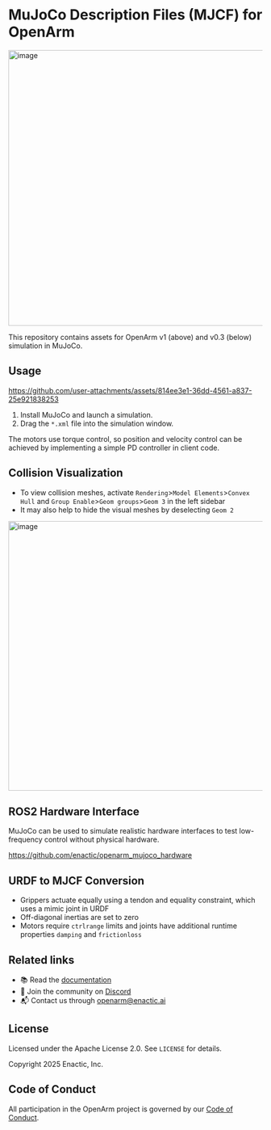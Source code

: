 # MuJoCo Description Files (MJCF) for OpenArm
<img height="546" alt="image" src="https://github.com/user-attachments/assets/b969665c-75f9-470d-b327-e3806ae66002" />

This repository contains assets for OpenArm v1 (above) and v0.3 (below) simulation in MuJoCo. 

## Usage

https://github.com/user-attachments/assets/814ee3e1-36dd-4561-a837-25e921838253

1. Install MuJoCo and launch a simulation.
2. Drag the `*.xml` file into the simulation window.

The motors use torque control, so position and velocity control can be achieved by implementing a simple PD controller in client code.

## Collision Visualization
- To view collision meshes, activate `Rendering`>`Model Elements`>`Convex Hull` and `Group Enable`>`Geom groups`>`Geom 3` in the left sidebar
- It may also help to hide the visual meshes by deselecting `Geom 2`

<img height="534" alt="image" src="https://github.com/user-attachments/assets/1b003bf4-f0ce-42b9-89df-c8efd073cde7" />

## ROS2 Hardware Interface

MuJoCo can be used to simulate realistic hardware interfaces to test low-frequency control without physical hardware. 

https://github.com/enactic/openarm_mujoco_hardware


## URDF to MJCF Conversion
- Grippers actuate equally using a tendon and equality constraint, which uses a mimic joint in URDF
- Off-diagonal inertias are set to zero
- Motors require `ctrlrange` limits and joints have additional runtime properties `damping` and `frictionloss`

## Related links

- 📚 Read the [documentation](https://docs.openarm.dev/simulation/mujoco)
- 💬 Join the community on [Discord](https://discord.gg/FsZaZ4z3We)
- 📬 Contact us through <openarm@enactic.ai>

## License

Licensed under the Apache License 2.0. See `LICENSE` for details.

Copyright 2025 Enactic, Inc.

## Code of Conduct

All participation in the OpenArm project is governed by our
[Code of Conduct](CODE_OF_CONDUCT.md).
